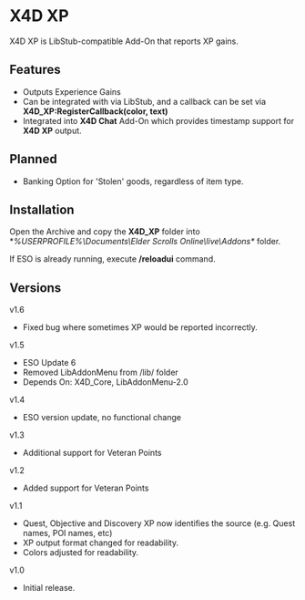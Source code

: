 # X4D **XP**

X4D XP is LibStub-compatible Add-On that reports XP gains.

## Features

- Outputs Experience Gains
- Can be integrated with via LibStub, and a callback can be set via **X4D_XP:RegisterCallback(color, text)**
- Integrated into **X4D Chat** Add-On which provides timestamp support for **X4D XP** output.

## Planned

- Banking Option for 'Stolen' goods, regardless of item type.

## Installation

Open the Archive and copy the **X4D_XP** folder into **%USERPROFILE%\Documents\Elder Scrolls Online\live\Addons\** folder.

If ESO is already running, execute **/reloadui** command.

## Versions
v1.6

- Fixed bug where sometimes XP would be reported incorrectly.

v1.5

- ESO Update 6
- Removed LibAddonMenu from /lib/ folder
- Depends On: X4D_Core, LibAddonMenu-2.0

v1.4

- ESO version update, no functional change

v1.3

- Additional support for Veteran Points

v1.2

- Added support for Veteran Points

v1.1

- Quest, Objective and Discovery XP now identifies the source (e.g. Quest names, POI names, etc)
- XP output format changed for readability.
- Colors adjusted for readability.

v1.0

- Initial release.

